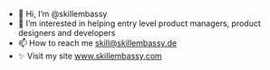 - 👋 Hi, I’m @skillembassy
- 👀 I’m interested in helping entry level product managers, product designers and developers
- 📫 How to reach me skill@skillembassy.de
- ✨ Visit my site www.skillembassy.com
<!---
skillembassy/skillembassy is a ✨ special ✨ repository because its `README.md` (this file) appears on your GitHub profile.
You can click the Preview link to take a look at your changes.
--->
